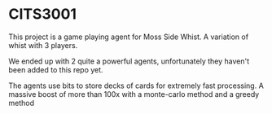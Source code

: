 # CITS3001

This project is a game playing agent for Moss Side Whist. A variation of whist with 3 players.

We ended up with 2 quite a powerful agents, unfortunately they haven't been added to this repo yet.

The agents use bits to store decks of cards for extremely fast processing. A massive boost of more than 100x with a monte-carlo method and a greedy method
